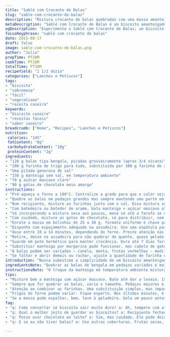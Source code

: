 ```yaml
---
title: "Sablé com Crocante de Balas"
slug: "sable-com-crocante-de-balas"
description: "Mistura crocante de balas quebradas com uma massa amanteigada, reforçada por farinha de aveia e açúcar mascavo. Troca-se o chocolate branco por gotas de chocolate meio amargo para dar um contraste e mais profundidade. Receita vegetariana, livre de ovos e castanhas. Ideal para quem curte um biscoito com textura densa, leve toque doce e aquele toque estalado que as balas dão. Rende cerca de 1 dúzia e meia."
metaDescription: "Sablé com Crocante de Balas é um biscoito amanteigado com pedacinhos crocantes e textura marcante. Receita simples e deliciosa que agrada a todos."
ogDescription: "Experimente o Sablé com Crocante de Balas; um biscoito com mistura crocante e texturas que vão surpreender seu paladar. Ideal para um café da tarde."
focusKeyphrase: "sablé com crocante de balas"
date: 2025-08-17
draft: false
image: sable-com-crocante-de-balas.png
author: "Julia"
prepTime: PT20M
cookTime: PT10M
totalTime: PT30M
recipeYield: "1 1/2 dúzia"
categories: ["Lanches e Petiscos"]
tags:
- "biscoito"
- "sobremesa"
- "fácil"
- "vegeratiano"
- "receita caseira"
keywords:
- "biscoito caseiro"
- "receitas fáceis"
- "sabor caseiro"
breadcrumb: ["Home", "Recipes", "Lanches e Petiscos"]
nutrition: 
 calories: "145"
 fatContent: "8g"
 carbohydrateContent: "18g"
 proteinContent: "2g"
ingredients:
- "120 g balas tipo bengala, picadas grosseiramente (aprox 3/4 xícara)"
- "200 g farinha de trigo para tudo, substituída por 100 g farinha de aveia + 100 g farinha de trigo"
- "Uma pitada generosa de sal"
- "150 g manteiga sem sal, em temperatura ambiente"
- "70 g açúcar mascavo claro"
- "90 g gotas de chocolate meio amargo"
instructions:
- "Pré-aqueça o forno a 190°C. Centralize a grade para que o calor seja uniforme. Forre uma assadeira com papel manteiga."
- "Quebre as balas em pedaços grandes mas sempre mantendo uma parte em pedacinhos menores; isso vai ajudar a distribuir o sabor e textura crocante sem que desafie os dentes."
- "Num recipiente, misture as farinhas junto com o sal. Essa mistura seca é crucial para não ter um biscoito empapado e manter uma estrutura firme."
- "Com batedeira ou batedor de arame, bata manteiga + açúcar mascavo até formar um creme leve, quase esbranquiçado. O açúcar mascavo deixa mais úmido, textura diferente dos clássicos sablés."
- "Vá incorporando a mistura seca aos poucos, mexa só até a farofa se unir sem trabalhar demais para não desenvolver glúten."
- "Com cuidado, misture as gotas de chocolate, só para distribuir, sem derreter."
- "Enrole a massa em bolinhas de 25 a 30 g, formato uniforme é chave para assar por igual. Role cada bola nas balas quebradas, pressionando suavemente para que grudem na superfície."
- "Disponha com espaçamento adequado na assadeira. Use uma espátula para facilitar transferência se misturar tudo."
- "Asse entre 10 a 14 minutos, dependendo do forno. Preste atenção nas bordas: elas ficam douradas, o centro ainda macio mas firme ao toque. Isso evita biscoito murcho depois de esfriar."
- "Retire, deixe na assadeira para não quebrar de quente, quase gelado para desenformar."
- "Guarde em pote hermético para manter crocância. Dura até 7 dias fora da geladeira, mas geralmente somem antes."
- "Substituir manteiga por margarina pode funcionar, mas cabelo de gato na textura. Farinha de aveia ajuda a dar sabor e menos farinha tradicional deixa o biscoito mais leve."
- "A balas podem ser variadas — canela, menta, frutas vermelhas — modificam completamente a mordida, experimente!"
- "Se falhar e abrir demais ou rachar, ajuste a quantidade de farinha ou faça gelar a massa um pouco antes de assar para firmar."
introduction: "Nunca subestime a simplicidade de um biscoito amanteigado com pedacinhos crocantes que estalam na boca. Aprendi na prática que a textura e o tempo de forno fazem toda a diferença — um segundo a mais e já viram bolacha dura, menos e ficam moles. A troca por farinha de aveia dá uma densidade mais velha escola, quase um biscoito de receita da vó, enquanto o açúcar mascavo confere umidade e cor. O chocolate meio amargo em gotas cria contraste no sabor, um misto de doçura com toque amargo que equilibra as balas açucaradas."
ingredientsNote: "Quebrar as balas de bengala em pedaços variados é mais que estética – ajuda a criar aquela crocância intercalada de forma que você sente as texturas no meio do biscoito. Farinha de aveia refresca a receita e traz um toque saudável, dá corpo e deixa menos pesado. Atenção com o açúcar mascavo que retém mais umidade – é melhor para biscoitos que você quer macios por dentro, ao contrário do açúcar branco que tende a deixar mais crocante e seco. Chocolate meio amargo é escolha pessoal, vai do gosto mas oferece um contraponto mais interessante ao doce dominante. Caso não tenha, chocolate ao leite picado também serve; evite chocolate branco que pode deixar doce demais e enjoativo."
instructionsNote: "O truque da manteiga em temperatura ambiente misturada com açúcar mascavo é bater bem para incorporar ar; isso vai deixar dias mais leves e aerados. Evite mexer demais depois que colocar a farinha, para não endurecer a massa. As bolas de massa precisam ser uniformes para assar igual – nada pior que algumas cruas e outras queimadas. O papel manteiga é indispensável, facilita na hora de tirar os biscoitos e evita sujeira. Fique de olho no forno na reta final; o aroma doce e o som sutil do biscoito firmando vão te avisar que o ponto chegou. Deixe esfriar na assadeira ao invés de transferir pra grade imediatamente, evita rachaduras e quebras. Preparar a massa com antecedência e deixar na geladeira umas 30 minutos ajuda principalmente em climas quentes para prevenir que se espalhe demais na hora de assar."
tips:
- "Misture bem a manteiga com açúcar mascavo. Bate até dar a leveza. Isso é fundamental. Não pule essa etapa. Ar dentro da massa é essencial para leveza. Pode mudar muito o resultado em textura."
- "Sempre que for quebrar as balas, varie o tamanho. Pedaços maiores e menores. Isso traz crocância em cada mordida, mais interessante e textura que encanta. Uma pitada de mistura na roda de sabores."
- "Atenção ao combinar as farinhas. Uma substituição simples, mas impactante. Usar aveia dá leveza. E como a composição da farinha de trigo muda a umidade, cuide com o açúcar mascavo. É um detalhe que faz a diferença."
- "Frigos do forno podem variar. Fique esperto. Nos últimos minutos, é o cheiro doce que vai te ajudar. Se o aroma não encher a cozinha, ainda não está no ponto. Borda dourada, centro levemente macio, firme ao toque."
- "Se a massa pode espalhar, bem, leve à geladeira. Gela um pouco antes de assar. Isso ajuda a firmar a estrutura. E o tempo de assar? Relacione com seu forno. Cada um tem sua peculiaridade, não achou?"
faq:
- "q: Como consertar se biscoito sair muito duro? a: Ah, tempere com atenção. A massa não deve trabalhar demais. Se grudar, vai pesar. Erro comum. Ajuste a farinha e cuide do tempo."
- "q: Qual o melhor jeito de guardar os biscoitos? a: Recipiente fechado é o ideal. Isso garante durabilidade. Dura até uma semana fora da geladeira. Mas quem vai resistir a tudo isso por tanto tempo?"
- "q: Posso usar chocolate ao leite? a: Sim, mas cuidado. Ele pode deixar mais doce. Pode desequilibrar o sabor. Então, uma opção. A escolha do chocolate é crucial, impacta bem o resultado final."
- "q: E se eu não tiver balas? a: Use outras coberturas. Frutas secas, nozes, algo que traga crocância. Varie as texturas. Não deixe a receita ser um fardo, adapte-se."

---
```

